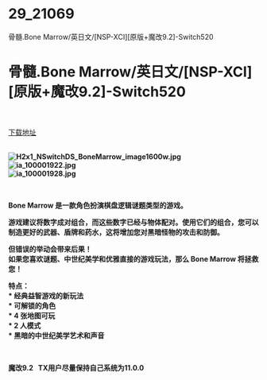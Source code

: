 # 29_21069
骨髓.Bone Marrow/英日文/[NSP-XCI][原版+魔改9.2]-Switch520
# 骨髓.Bone Marrow/英日文/[NSP-XCI][原版+魔改9.2]-Switch520
 <br/></br>
[下载地址](https://www.switch520.cc/article/21069 "下载地址")
<br/></br>

<p><strong><img title="H2x1_NSwitchDS_BoneMarrow_image1600w.jpg" src="https://www.switch520.cc/muke_img/2021_08_07_e8d7a323f9dda.jpg" alt="H2x1_NSwitchDS_BoneMarrow_image1600w.jpg"></strong><br>
<strong><img title="ia_100001922.jpg" src="https://www.switch520.cc/muke_img/2021_08_07_2d27c6a49f21c.jpg" alt="ia_100001922.jpg"></strong><br>
<strong><img title="ia_100001928.jpg" src="https://www.switch520.cc/muke_img/2021_08_07_2334b29187165.jpg" alt="ia_100001928.jpg">&nbsp;</strong></p>
<p>&nbsp;</p>
<p><strong>Bone Marrow 是一款角色扮演棋盘逻辑谜题类型的游戏。</strong></p>
<p><strong>游戏建议将数字成对组合，而这些数字已经与物体配对。使用它们的组合，您可以制造更好的武器、盾牌和药水，这将增加您对黑暗怪物的攻击和防御。</strong></p>
<p><strong>但错误的举动会带来后果！</strong><br>
<strong>如果您喜欢谜题、中世纪美学和优雅直接的游戏玩法，那么 Bone Marrow 将拯救您！</strong></p>
<p><strong>特点：</strong><br>
<strong>* 经典益智游戏的新玩法</strong><br>
<strong>* 可解锁的角色</strong><br>
<strong>* 4 张地图可玩</strong><br>
<strong>* 2 人模式</strong><br>
<strong>* 黑暗的中世纪美学艺术和声音</strong></p>
<p>&nbsp;</p>
<p><strong>魔改9.2 &nbsp;&nbsp;TX用户尽量保持自己系统为11.0.0</strong></p>
